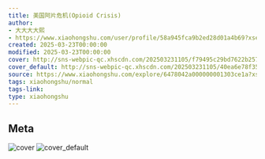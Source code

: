 ```yaml
---
title: 美国阿片危机(Opioid Crisis)
author:
- 大大大大熙
- https://www.xiaohongshu.com/user/profile/58a945fca9b2ed28d01a4b69?xsec_token=undefined
created: 2025-03-23T00:00:00
modified: 2025-03-23T00:00:00
cover: http://sns-webpic-qc.xhscdn.com/202503231105/f79495c29bd7622b257d6d1c35d78888/1000g0082j3j0c5ej201g49619g2voir9dhls8og!nc_n_webp_prv_1
cover_default: http://sns-webpic-qc.xhscdn.com/202503231105/40ea6e78f35cd8a6219b5fd8576612e3/1000g0082j3j0c5ej201g49619g2voir9dhls8og!nc_n_webp_mw_1
source: https://www.xiaohongshu.com/explore/6478042a000000001303ce1a?xsec_token=AB5zmxzH7nuJy_DRJPsxGwbYtltbw9DGQgrmj5jDtZ7Wo=
tags: xiaohongshu/normal
tags-link:
type: xiaohongshu
---
```


## Meta

![cover](http://sns-webpic-qc.xhscdn.com/202503231105/f79495c29bd7622b257d6d1c35d78888/1000g0082j3j0c5ej201g49619g2voir9dhls8og!nc_n_webp_prv_1)
![cover_default](http://sns-webpic-qc.xhscdn.com/202503231105/40ea6e78f35cd8a6219b5fd8576612e3/1000g0082j3j0c5ej201g49619g2voir9dhls8og!nc_n_webp_mw_1)

